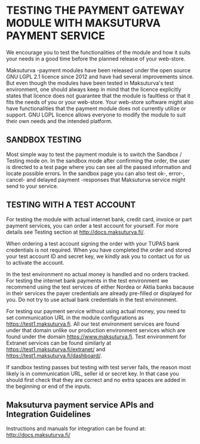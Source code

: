 ﻿TESTING THE PAYMENT GATEWAY MODULE WITH MAKSUTURVA PAYMENT SERVICE
==========================================================
We encourage you to test the functionalities of the module and how it suits your needs in a good time before the 
planned release of your web-store. 

Maksuturva -payment modules have been released under the open source GNU LGPL 2.1 licence since 2012 and have had 
several improvements since. But even though the modules have been tested in Maksuturva's test environment, one should 
always keep in mind that the licence explicitly states that licence does not guarantee that the module is faultless 
or that it fits the needs of you or your web-store. Your web-store software might also have functionalities that the 
payment module does not currently utilize or support. GNU LGPL licence allows everyone to modify the module to 
suit their own needs and the intended platform.


SANDBOX TESTING
---------------
Most simple way to test the payment module is to switch the Sandbox / Testing mode on. In the sandbox mode after 
confirming the order, the user is directed to a test page where you can see all the passed information and locate 
possible errors. In the sandbox page you can also test ok-, error-, cancel- and delayed payment -responses that 
Maksuturva service might send to your service.


TESTING WITH A TEST ACCOUNT
---------------------------
For testing the module with actual internet bank, credit card, invoice or part payment services, you can order a 
test account for yourself. For more details see Testing section at http://docs.maksuturva.fi/.

When ordering a test account signing the order with your TUPAS bank credentials is not required. When you have 
completed the order and stored your test account ID and secret key, we kindly ask you to contact us for us to 
activate the account.

In the test environment no actual money is handled and no orders tracked. For testing the internet bank payments in 
the test environment we recommend using the test services of either Nordea or Aktia banks bacause in their services 
the payer credentials are already pre-filled or displayed for you. Do not try to use actual bank credentials in the 
test environment.

For testing our payment service without using actual money, you need to set communication URL in the module 
configurations as https://test1.maksuturva.fi. All our test environment services are found under that domain 
unlike our production environment services which are found under the domain https://www.maksuturva.fi. 
Test environment for Extranet services can be found similarly at https://test1.maksuturva.fi/extranet/ and https://test1.maksuturva.fi/dashboard/.

If sandbox testing passes but testing with test server fails, the reason most likely is in communication URL, 
seller id or secret key. In that case you should first check that they are correct and no extra spaces are added 
in the beginning or end of the inputs.


Maksuturva payment service APIs and Integration Guidelines
-------------------------------
Instructions and manuals for integration can be found at:  
http://docs.maksuturva.fi/



